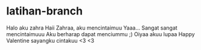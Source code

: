 # latihan-branch
Halo aku zahra
Haii Zahraa, aku mencintaimuu
Yaaa...
Sangat sangat mencintaimuuu
Aku berharap dapat menciummu ;)
Oiyaa akuu lupaa
Happy Valentine sayangku cintakuu <3 <3
